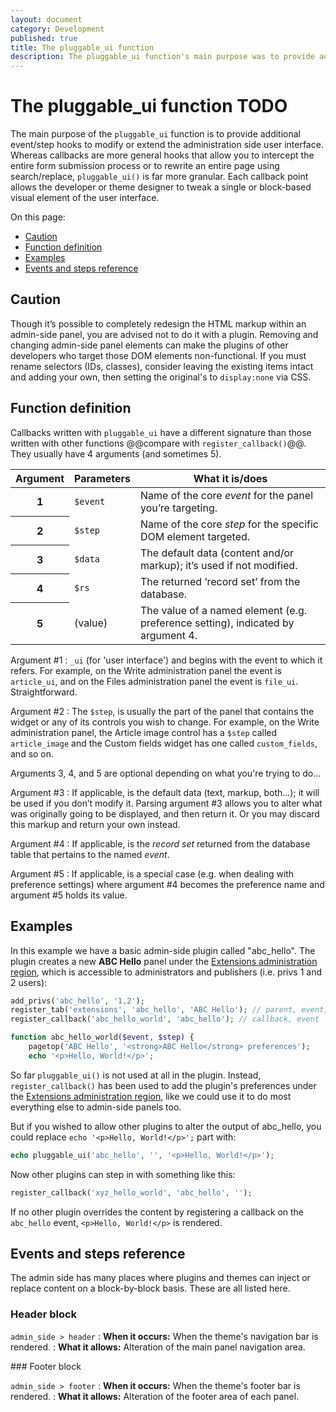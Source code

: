 ```yaml
---
layout: document
category: Development
published: true
title: The pluggable_ui function
description: The pluggable_ui function's main purpose was to provide additional event/step hooks to modify the administration side.
---
```


# The pluggable_ui function TODO

The main purpose of the `pluggable_ui` function is to provide additional event/step hooks to modify or extend the administration side user interface. Whereas callbacks are more general hooks that allow you to intercept the entire form submission process or to rewrite an entire page using search/replace, `pluggable_ui()` is far more granular. Each callback point allows the developer or theme designer to tweak a single or block-based visual element of the user interface.

On this page:

* [Caution](#caution)
* [Function definition](#function-definition)
* [Examples](#examples)
* [Events and steps reference](#events-and-steps-reference)

## Caution

Though it’s possible to completely redesign the HTML markup within an admin-side panel, you are advised not to do it with a plugin. Removing and changing admin-side panel elements can make the plugins of other developers who target those DOM elements non-functional. If you must rename selectors (IDs, classes), consider leaving the existing items intact and adding your own, then setting the original's to `display:none` via CSS.

## Function definition

Callbacks written with `pluggable_ui` have a different signature than those written with other functions @@compare with `register_callback()`@@. They usually have 4 arguments (and sometimes 5).

<div class="tabular-data" itemscope itemtype="http://schema.org/Table">
    <table>
        <thead>
            <tr>
                <th scope="col">Argument</th>
                <th scope="col">Parameters</th>
                <th scope="col">What it is/does</th>
            </tr>
        </thead>
        <tbody>
            <tr>
                <th scope="row">1</th>
                <td><code>$event</code></td>
                <td>Name of the core <em>event</em> for the panel you’re targeting.</td>
            </tr>
            <tr>
                <th scope="row">2</th>
                <td><code>$step</code></td>
                <td>Name of the core <em>step</em> for the specific DOM element targeted.</td>
            </tr>
            <tr>
                <th scope="row">3</th>
                <td><code>$data</code></td>
                <td>The default data (content and/or markup); it’s used if not modified.</td>
            </tr>
            <tr>
                <th scope="row">4</th>
                <td><code>$rs</code></td>
                <td>The returned ‘record set’ from the database.</td>
            </tr>
            <tr>
                <th scope="row">5</th>
                <td>(value)</td>
                <td>The value of a named element (e.g. preference setting), indicated by argument 4.</td>
            </tr>
        </tbody>
    </table>
</div>

Argument #1
: `_ui` (for 'user interface') and begins with the event to which it refers. For example, on the Write administration panel the event is `article_ui`, and on the Files administration panel the event is `file_ui`. Straightforward.

Argument #2
: The `$step`, is usually the part of the panel that contains the widget or any of its controls you wish to change. For example, on the Write administration panel, the Article image control has a `$step` called `article_image` and the Custom fields widget has one called `custom_fields`, and so on.

Arguments 3, 4, and 5 are optional depending on what you're trying to do...

Argument #3
: If applicable, is the default data (text, markup, both...); it will be used if you don’t modify it. Parsing argument #3 allows you to alter what was originally going to be displayed, and then return it. Or you may discard this markup and return your own instead.

Argument #4
: If applicable, is the *record set* returned from the database table that pertains to the named *event*.

Argument #5
: If applicable, is a special case (e.g. when dealing with preference settings) where argument #4 becomes the preference name and argument #5 holds its value.

## Examples

In this example we have a basic admin-side plugin called "abc_hello". The plugin creates a new **ABC Hello** panel under the [Extensions administration region](http://docs.textpattern.io/administration/extensions-region), which is accessible to administrators and publishers (i.e. privs 1 and 2 users):

~~~ php
add_privs('abc_hello', '1,2');
register_tab('extensions', 'abc_hello', 'ABC Hello'); // parent, event, title
register_callback('abc_hello_world', 'abc_hello'); // callback, event

function abc_hello_world($event, $step) {
    pagetop('ABC Hello', '<strong>ABC Hello</strong> preferences');
    echo '<p>Hello, World!</p>';
~~~

So far `pluggable_ui()` is not used at all in the plugin. Instead, `register_callback()` has been used to add the plugin's preferences under the [Extensions administration region](http://docs.textpattern.io/administration/extensions-region), like we could use it to do most everything else to admin-side panels too.

But if you wished to allow other plugins to alter the output of abc_hello, you could replace `echo '<p>Hello, World!</p>';` part with:

~~~ php
echo pluggable_ui('abc_hello', '', '<p>Hello, World!</p>');
~~~

Now other plugins can step in with something like this:

~~~ php
register_callback('xyz_hello_world', 'abc_hello', '');
~~~

If no other plugin overrides the content by registering a callback on the `abc_hello` event, `<p>Hello, World!</p>` is rendered.

## Events and steps reference

The admin side has many places where plugins and themes can inject or replace content on a block-by-block basis. These are all listed here.

### Header block

`admin_side > header`
: **When it occurs:** When the theme's navigation bar is rendered.
: **What it allows:** Alteration of the main panel navigation area.

### Footer block

`admin_side > footer`
: **When it occurs:** When the theme's footer bar is rendered.
: **What it allows:** Alteration of the footer area of each panel.


